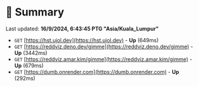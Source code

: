 # 📖 Summary
Last updated: **16/9/2024, 6:43:45 PTG "Asia/Kuala_Lumpur"**

- `GET` [https://hst.ujol.dev](https://hst.ujol.dev) - **Up** (649ms)
- `GET` [https://reddviz.deno.dev/gimme](https://reddviz.deno.dev/gimme) - **Up** (3442ms)
- `GET` [https://reddviz.amar.kim/gimme](https://reddviz.amar.kim/gimme) - **Up** (679ms)
- `GET` [https://dumb.onrender.com](https://dumb.onrender.com) - **Up** (292ms)
